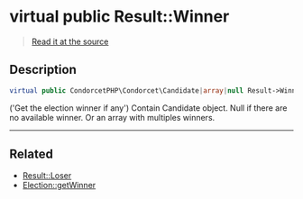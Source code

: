 # virtual public Result::Winner

> [Read it at the source](https://github.com/julien-boudry/Condorcet/blob/master/src/Result.php#L22)

## Description    

```php
virtual public CondorcetPHP\Condorcet\Candidate|array|null Result->Winner 
```

('Get the election winner if any')
Contain Candidate object. Null if there are no available winner. Or an array with multiples winners.

---------------------------------------

## Related

* [Result::Loser](/Docs/api-reference/Result%20Class/Result--Loser.md)    
* [Election::getWinner](/Docs/api-reference/Election%20Class/Election--getWinner().md)    
